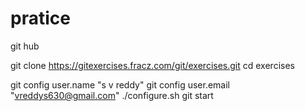 # pratice
git hub


git clone https://gitexercises.fracz.com/git/exercises.git
cd exercises


git config user.name "s v reddy"
git config user.email "vreddys630@gmail.com"
./configure.sh
git start
